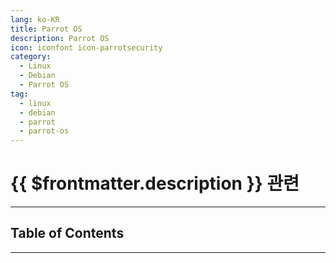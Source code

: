 ```yaml
---
lang: ko-KR
title: Parrot OS
description: Parrot OS
icon: iconfont icon-parrotsecurity
category:
  - Linux
  - Debian
  - Parrot OS
tag:
  - linux
  - debian
  - parrot
  - parrot-os
---
```


# {{ $frontmatter.description }} 관련

<ShieldsGroup logos="debian,parrotsecurity"/>

---

## Table of Contents

<ToCLocal basePath="/devops/linux-debian/parrot/" />

---

<TagLinks />